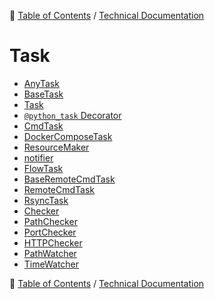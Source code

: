 🔖 [Table of Contents](../../README.md) / [Technical Documentation](../README.md)

# Task

- [AnyTask](any-task.md)
- [BaseTask](base-task.md)
- [Task](task.md)
- [`@python_task` Decorator](python-task.md)
- [CmdTask](cmd-task.md)
- [DockerComposeTask](docker-compose-task.md)
- [ResourceMaker](resource-maker.md)
- [notifier](notifier.md)
- [FlowTask](flow-task.md)
- [BaseRemoteCmdTask](base-remote-cmd-task.md)
- [RemoteCmdTask](remote-cmd-task.md)
- [RsyncTask](rsync-task.md)
- [Checker](checker.md)
- [PathChecker](path-checker.md)
- [PortChecker](port-checker.md)
- [HTTPChecker](http-checker.md)
- [PathWatcher](path-watcher.md)
- [TimeWatcher](time-watcher.md)

🔖 [Table of Contents](../../README.md) / [Technical Documentation](../README.md)
